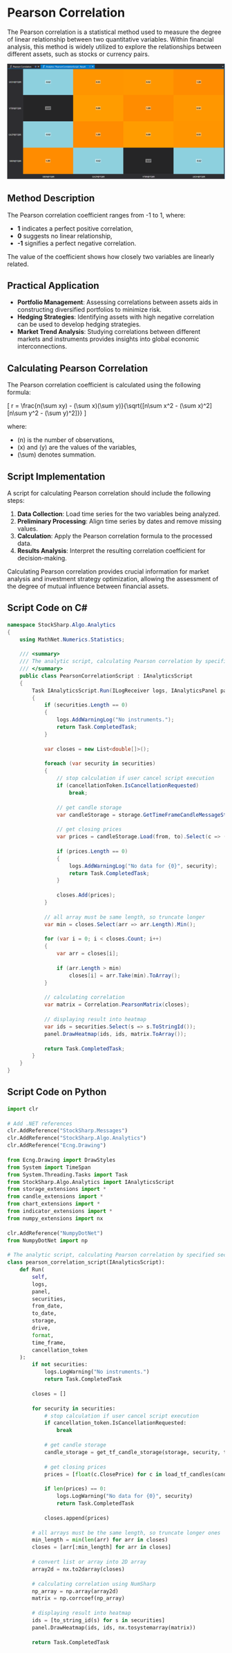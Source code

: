 # Pearson Correlation

The Pearson correlation is a statistical method used to measure the degree of linear relationship between two quantitative variables. Within financial analysis, this method is widely utilized to explore the relationships between different assets, such as stocks or currency pairs.

![hydra_analitics_pearson_correlation](../../../../images/hydra_analitics_pearson_correlation.png)

## Method Description

The Pearson correlation coefficient ranges from -1 to 1, where:

- **1** indicates a perfect positive correlation,
- **0** suggests no linear relationship,
- **-1** signifies a perfect negative correlation.

The value of the coefficient shows how closely two variables are linearly related.

## Practical Application

- **Portfolio Management**: Assessing correlations between assets aids in constructing diversified portfolios to minimize risk.
- **Hedging Strategies**: Identifying assets with high negative correlation can be used to develop hedging strategies.
- **Market Trend Analysis**: Studying correlations between different markets and instruments provides insights into global economic interconnections.

## Calculating Pearson Correlation

The Pearson correlation coefficient is calculated using the following formula:

\[ r = \frac{n(\sum xy) - (\sum x)(\sum y)}{\sqrt{[n\sum x^2 - (\sum x)^2][n\sum y^2 - (\sum y)^2]}} \]

where:
- \(n\) is the number of observations,
- \(x\) and \(y\) are the values of the variables,
- \(\sum\) denotes summation.

## Script Implementation

A script for calculating Pearson correlation should include the following steps:

1. **Data Collection**: Load time series for the two variables being analyzed.
2. **Preliminary Processing**: Align time series by dates and remove missing values.
3. **Calculation**: Apply the Pearson correlation formula to the processed data.
4. **Results Analysis**: Interpret the resulting correlation coefficient for decision-making.

Calculating Pearson correlation provides crucial information for market analysis and investment strategy optimization, allowing the assessment of the degree of mutual influence between financial assets.

## Script Code on C#

```cs
namespace StockSharp.Algo.Analytics
{
	using MathNet.Numerics.Statistics;

	/// <summary>
	/// The analytic script, calculating Pearson correlation by specified securities.
	/// </summary>
	public class PearsonCorrelationScript : IAnalyticsScript
	{
		Task IAnalyticsScript.Run(ILogReceiver logs, IAnalyticsPanel panel, SecurityId[] securities, DateTime from, DateTime to, IStorageRegistry storage, IMarketDataDrive drive, StorageFormats format, TimeSpan timeFrame, CancellationToken cancellationToken)
		{
			if (securities.Length == 0)
			{
				logs.AddWarningLog("No instruments.");
				return Task.CompletedTask;
			}

			var closes = new List<double[]>();

			foreach (var security in securities)
			{
				// stop calculation if user cancel script execution
				if (cancellationToken.IsCancellationRequested)
					break;

				// get candle storage
				var candleStorage = storage.GetTimeFrameCandleMessageStorage(security, timeFrame, drive, format);

				// get closing prices
				var prices = candleStorage.Load(from, to).Select(c => (double)c.ClosePrice).ToArray();

				if (prices.Length == 0)
				{
					logs.AddWarningLog("No data for {0}", security);
					return Task.CompletedTask;
				}

				closes.Add(prices);
			}

			// all array must be same length, so truncate longer
			var min = closes.Select(arr => arr.Length).Min();

			for (var i = 0; i < closes.Count; i++)
			{
				var arr = closes[i];

				if (arr.Length > min)
					closes[i] = arr.Take(min).ToArray();
			}

			// calculating correlation
			var matrix = Correlation.PearsonMatrix(closes);

			// displaying result into heatmap
			var ids = securities.Select(s => s.ToStringId());
			panel.DrawHeatmap(ids, ids, matrix.ToArray());

			return Task.CompletedTask;
		}
	}
}
```

## Script Code on Python

```python
import clr

# Add .NET references
clr.AddReference("StockSharp.Messages")
clr.AddReference("StockSharp.Algo.Analytics")
clr.AddReference("Ecng.Drawing")

from Ecng.Drawing import DrawStyles
from System import TimeSpan
from System.Threading.Tasks import Task
from StockSharp.Algo.Analytics import IAnalyticsScript
from storage_extensions import *
from candle_extensions import *
from chart_extensions import *
from indicator_extensions import *
from numpy_extensions import nx

clr.AddReference("NumpyDotNet")
from NumpyDotNet import np

# The analytic script, calculating Pearson correlation by specified securities.
class pearson_correlation_script(IAnalyticsScript):
    def Run(
        self,
        logs,
        panel,
        securities,
        from_date,
        to_date,
        storage,
        drive,
        format,
        time_frame,
        cancellation_token
    ):
        if not securities:
            logs.LogWarning("No instruments.")
            return Task.CompletedTask

        closes = []

        for security in securities:
            # stop calculation if user cancel script execution
            if cancellation_token.IsCancellationRequested:
                break

            # get candle storage
            candle_storage = get_tf_candle_storage(storage, security, time_frame, drive, format)

            # get closing prices
            prices = [float(c.ClosePrice) for c in load_tf_candles(candle_storage, from_date, to_date)]

            if len(prices) == 0:
                logs.LogWarning("No data for {0}", security)
                return Task.CompletedTask

            closes.append(prices)

        # all arrays must be the same length, so truncate longer ones
        min_length = min(len(arr) for arr in closes)
        closes = [arr[:min_length] for arr in closes]
        
        # convert list or array into 2D array
        array2d = nx.to2darray(closes)
        
        # calculating correlation using NumSharp
        np_array = np.array(array2d)
        matrix = np.corrcoef(np_array)

        # displaying result into heatmap
        ids = [to_string_id(s) for s in securities]
        panel.DrawHeatmap(ids, ids, nx.tosystemarray(matrix))

        return Task.CompletedTask
```
